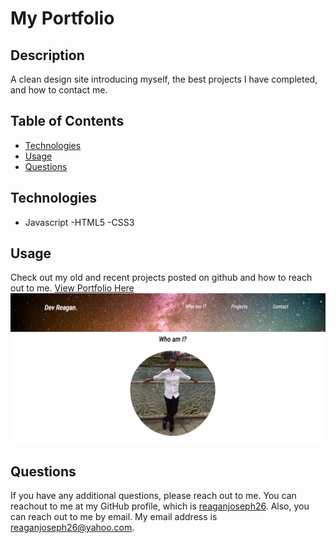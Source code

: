   # My Portfolio 

  ## Description
  A clean design site introducing myself, the best projects I have completed, and how to contact me. 

  ## Table of Contents
  * [Technologies](#installation)
  * [Usage](#usage)
  * [Questions](#questions)
  

  ## Technologies
  - Javascript
  -HTML5
  -CSS3

  ## Usage
  Check out my old and recent projects posted on github and how to reach out to me. [View Portfolio Here](http://reaganjoseph26.github.io/Portfolio)
  </br>
  ![ScreenShot](/assets/images/preview.jpg)



  ## Questions
  If you have any additional questions, please reach out to me. 
  You can reachout to me at my GitHub profile, which is [reaganjoseph26](https://github.com/reaganjoseph26).
  Also, you can reach out to me by email. My email address is reaganjoseph26@yahoo.com. 
  
